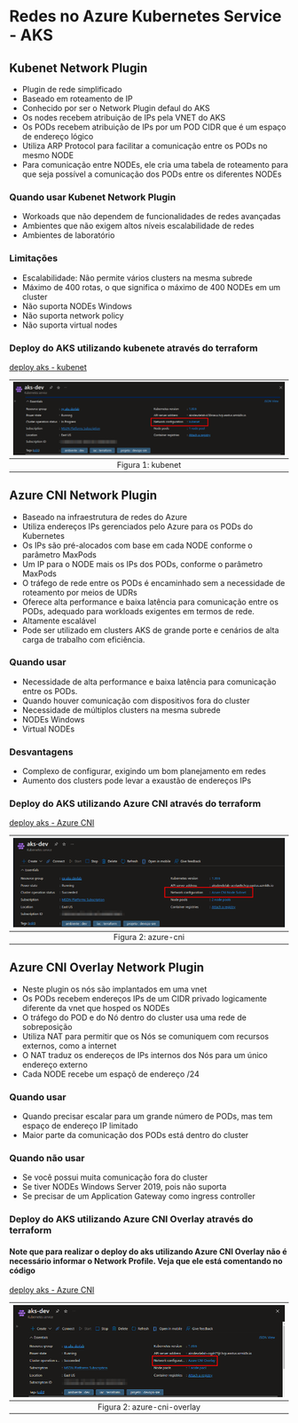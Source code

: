 # Redes no Azure Kubernetes Service - AKS

## Kubenet Network Plugin

- Plugin de rede simplificado
- Baseado em roteamento de IP
- Conhecido por ser o Network Plugin defaul do AKS
- Os nodes recebem atribuição de IPs pela VNET do AKS
- Os PODs recebem atribuição de IPs por um POD CIDR que é um espaço de endereço lógico
- Utiliza ARP Protocol para facilitar a comunicação entre os PODs no mesmo NODE
- Para comunicação entre NODEs, ele cria uma tabela de roteamento para que seja possível a comunicação dos PODs entre os diferentes NODEs

### Quando usar Kubenet Network Plugin

- Workoads que não dependem de funcionalidades de redes avançadas
- Ambientes que não exigem altos níveis escalabilidade de redes
- Ambientes de laboratório

### Limitações

- Escalabilidade: Não permite vários clusters na mesma subrede
- Máximo de 400 rotas, o que significa o máximo de 400 NODEs em um cluster
- Não suporta NODEs Windows
- Não suporta network policy
- Não suporta virtual nodes

### Deploy do AKS utilizando kubenete através do terraform

[deploy aks - kubenet](https://github.com/leopoldocardoso/aks/tree/develop/deploy-terraform/aks-kubenet)

| ![kubenet.png](/aks-network/imagens-network/kubenet.png) |
|:-----------------------------:|
| Figura 1: kubenet |

## Azure CNI Network Plugin

- Baseado na infraestrutura de redes do Azure
- Utiliza endereços IPs gerenciados pelo Azure para os PODs do Kubernetes
- Os IPs são pré-alocados com base em cada NODE conforme o parâmetro MaxPods
- Um IP para o NODE mais os IPs dos PODs, conforme o parâmetro MaxPods
- O tráfego de rede entre os PODs é encaminhado sem a necessidade de roteamento por meios de UDRs
- Oferece alta performance e baixa latência para comunicação entre os PODs, adequado para workloads exigentes em termos de rede.
- Altamente escalável
- Pode ser utilizado em clusters AKS de grande porte e cenários de alta carga de trabalho com eficiência.

### Quando usar

- Necessidade de alta performance e baixa latência para comunicação entre os PODs.
- Quando houver comunicação com dispositivos fora do cluster
- Necessidade de múltiplos clusters na mesma subrede
- NODEs Windows
- Virtual NODEs

### Desvantagens

- Complexo de configurar, exigindo um bom planejamento em redes
- Aumento dos clusters pode levar a exaustão de endereços IPs

### Deploy do AKS utilizando Azure CNI através do terraform

[deploy aks - Azure CNI](https://github.com/leopoldocardoso/aks/tree/develop/deploy-terraform/aks-azure-cni)

| ![azure-cni.png](/aks-network/imagens-network/azure-cni.png) |
|:-----------------------------:|
| Figura 2: azure-cni |

## Azure CNI Overlay Network Plugin

- Neste plugin os nós são implantados em uma vnet
- Os PODs recebem endereços IPs de um CIDR privado logicamente diferente da vnet que hosped os NODEs
- O tráfego do POD e do Nó dentro do cluster usa uma rede de sobreposição
- Utiliza NAT para permitir que os Nós se comuniquem com recursos externos, como a internet
- O NAT traduz os endereços de IPs internos dos Nós para um único endereço externo
- Cada NODE recebe um espaçõ de endereço /24

### Quando usar

- Quando precisar escalar para um grande número de PODs, mas tem espaço de endereço IP limitado
- Maior parte da comunicação dos PODs está dentro do cluster

### Quando não usar

- Se você possui muita comunicação fora do cluster
- Se tiver NODEs Windows Server 2019, pois não suporta
- Se precisar de um Application Gateway como ingress controller

### Deploy do AKS utilizando Azure CNI Overlay através do terraform

#### Note que para realizar o deploy do aks utilizando Azure CNI Overlay não é necessário informar o Network Profile. Veja que ele está comentando no código

[deploy aks - Azure CNI](https://github.com/leopoldocardoso/aks/tree/develop/deploy-terraform/aks-azure-cni-overlay)

| ![azure-cni-overlay.png](/aks-network/imagens-network/cni-overlay.png) |
|:-----------------------------:|
| Figura 2: azure-cni-overlay |